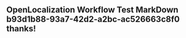 <properties
ms.topic="hero-topic1"
ms.test1="hero-topic"
ms.test2="test"/>

## OpenLocalization Workflow Test MarkDown b93d1b88-93a7-42d2-a2bc-ac526663c8f0 thanks!
